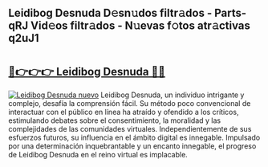 ## Leidibog Desnuda D𝚎sn𝚞dos filtr𝚊dos - Parts-qRJ Vid𝚎os filtr𝚊dos - N𝚞evas f𝚘tos atr𝚊ctivas q2uJ1

# <h2><a href="http://mb19pm.tromn.icu/?c=Leidibog+Desnuda">🔗👉👉👉 Leidibog Desnuda 🔗🔗</a></h2>

[![Leidibog Desnuda nuevo](https://i.imgur.com/pEAQMta.gif)](http://mb19pm.tromn.icu/?c=Leidibog+Desnuda)
Leidibog Desnuda, un individuo intrigante y complejo, desafía la comprensión fácil. Su método poco convencional de interactuar con el público en línea ha atraído y ofendido a los críticos, estimulando debates sobre el consentimiento, la moralidad y las complejidades de las comunidades virtuales. Independientemente de sus esfuerzos futuros, su influencia en el ámbito digital es innegable. Impulsado por una determinación inquebrantable y un encanto innegable, el progreso de Leidibog Desnuda en el reino virtual es implacable.
